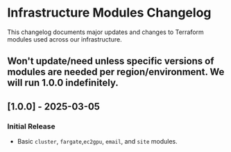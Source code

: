 # Infrastructure Modules Changelog

This changelog documents major updates and changes to Terraform modules used across our infrastructure. 

Won't update/need unless specific versions of modules are needed per region/environment. We will run 1.0.0 indefinitely.
---

## [1.0.0] - 2025-03-05
### Initial Release
- Basic `cluster`, `fargate`,`ec2gpu`, `email`, and `site` modules.